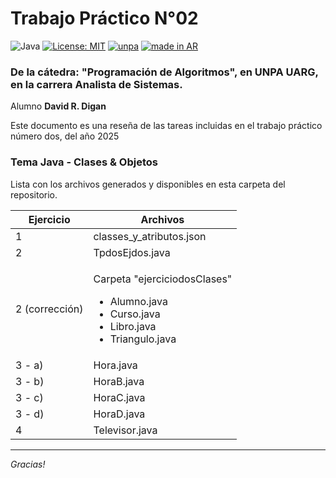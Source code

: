 # Trabajo Práctico N°02

![Java](https://badgen.net/badge/Java/codigo/red?icon=java)
[![License: MIT](https://img.shields.io/badge/License-MIT-yellow.svg)](https://opensource.org/licenses/MIT)
[![unpa](https://custom-icon-badges.demolab.com/badge/UNPA-UARG-blue.svg?logo=unpa_uarg)](https://www.uarg.unpa.edu.ar/)
[![made in AR](https://raw.githubusercontent.com/pedromxavier/flag-badges/main/badges/AR.svg)](https://github.com/pedromxavier/flag-badges)

### De la cátedra: "Programación de Algoritmos", en UNPA UARG, en la carrera Analista de Sistemas.

Alumno **David R. Digan**

Este documento es una reseña de las tareas incluidas en el trabajo práctico número dos, del año 2025

### Tema Java - Clases & Objetos

Lista con los archivos generados y disponibles en esta carpeta del repositorio.

<table><thead><tr><th>Ejercicio</th><th>Archivos</th></tr></thead><tbody><tr><td>1</td><td>classes_y_atributos.json</td></tr><tr><td>2</td><td>TpdosEjdos.java</td></tr><tr><td>2 (corrección)</td><td><p>Carpeta "ejerciciodosClases"</p><ul><li>Alumno.java</li><li>Curso.java</li><li>Libro.java</li><li>Triangulo.java</li></ul></td></tr><tr><td>3 - a)</td><td>Hora.java</td></tr><tr><td>3 - b)</td><td>HoraB.java</td></tr><tr><td>3 - c)</td><td>HoraC.java</td></tr><tr><td>3 - d)</td><td>HoraD.java</td></tr><tr><td>4</td><td>Televisor.java</td></tr></tbody></table>

* * *

*Gracias!*